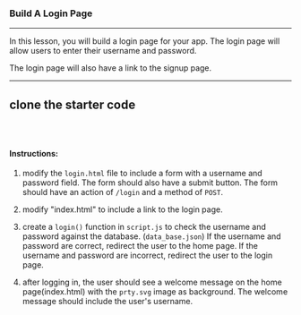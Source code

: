 ### Build A Login Page 

---

In this lesson, you will build a login page for your app.
The login page will allow users to enter their username and password. 

The login page will also have a link to the signup page.

---
## clone the starter code

```bash

    

```


#### Instructions:

1. modify the `login.html` file to include a form with a username and password field. The form should also have a submit button. The form should have an action of `/login` and a method of `POST`.

2. modify "index.html" to include a link to the login page.

3. create a `login()` function in `script.js` to check the username and password against the database. (`data_base.json`) If the username and password are correct, redirect the user to the home page. If the username and password are incorrect, redirect the user to the login page.

4. after logging in, the user should see a welcome message on the home page(index.html) with the `prty.svg` image as background. The welcome message should include the user's username.

